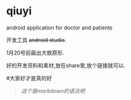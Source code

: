 qiuyi
=====

android application for doctor and patients


开发工具 ~~android studio~~.


1月20号前画出大致原形.


好的开发资料和素材,放在share里,放个链接就可以.

#大家好才是真的好


>*这个是markdown的语法吧*
